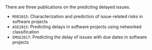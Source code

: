 There are three publications on the predicting delayed issues.

- ```MSR2015```: Characterization and prediction of issue-related risks in software projects
- ```ASE2015```: Predicting delays in software projects using networked classification
- ```EMSE2017```: Predicting the delay of issues with due dates in software projects
